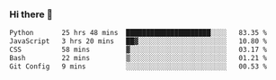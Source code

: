 ### Hi there 🌱
<!--START_SECTION:waka-->

```txt
Python       25 hrs 48 mins  █████████████████████░░░░   83.35 %
JavaScript   3 hrs 20 mins   ██▓░░░░░░░░░░░░░░░░░░░░░░   10.80 %
CSS          58 mins         ▓░░░░░░░░░░░░░░░░░░░░░░░░   03.17 %
Bash         22 mins         ▒░░░░░░░░░░░░░░░░░░░░░░░░   01.21 %
Git Config   9 mins          ░░░░░░░░░░░░░░░░░░░░░░░░░   00.53 %
```

<!--END_SECTION:waka-->
<!--
**Dieg0raf/Dieg0raf** is a ✨ _special_ ✨ repository because its `README.md` (this file) appears on your GitHub profile.

Here are some ideas to get you started:

- 🔭 I’m currently working on ...
- 🌱 I’m currently learning ...
- 👯 I’m looking to collaborate on ...
- 🤔 I’m looking for help with ...
- 💬 Ask me about ...
- 📫 How to reach me: ...
- 😄 Pronouns: ...
- ⚡ Fun fact: ...
-->

